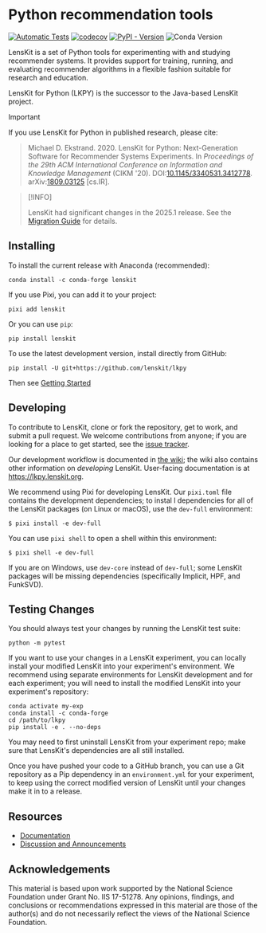 # Python recommendation tools

[![Automatic Tests](https://github.com/lenskit/lkpy/actions/workflows/test.yml/badge.svg)](https://github.com/lenskit/lkpy/actions/workflows/test.yml)
[![codecov](https://codecov.io/gh/lenskit/lkpy/graph/badge.svg?token=DaGn7NFM2P)](https://codecov.io/gh/lenskit/lkpy)
[![PyPI - Version](https://img.shields.io/pypi/v/lenskit)](https://pypi.org/project/lenskit)
![Conda Version](https://img.shields.io/conda/vn/conda-forge/lenskit)

LensKit is a set of Python tools for experimenting with and studying recommender
systems.  It provides support for training, running, and evaluating recommender
algorithms in a flexible fashion suitable for research and education.

LensKit for Python (LKPY) is the successor to the Java-based LensKit project.

> [!IMPORTANT]
> If you use LensKit for Python in published research, please cite:
>
> > Michael D. Ekstrand. 2020.
> > LensKit for Python: Next-Generation Software for Recommender Systems Experiments.
> > In <cite>Proceedings of the 29th ACM International Conference on Information and Knowledge Management</cite> (CIKM '20).
> > DOI:[10.1145/3340531.3412778](https://dx.doi.org/10.1145/3340531.3412778).
> > arXiv:[1809.03125](https://arxiv.org/abs/1809.03125) [cs.IR].

> [!INFO]
>
> LensKit had significant changes in the 2025.1 release.  See the [Migration
> Guide](https://lkpy.lenskit.org/latest/guide/migrating.html) for details.

[release]: https://lkpy.lenskit.org/en/stable/

## Installing

To install the current release with Anaconda (recommended):

    conda install -c conda-forge lenskit

If you use Pixi, you can add it to your project:

    pixi add lenskit

Or you can use `pip`:

    pip install lenskit

To use the latest development version, install directly from GitHub:

    pip install -U git+https://github.com/lenskit/lkpy

Then see [Getting Started](https://lkpy.lenskit.org/en/stable/GettingStarted.html)

## Developing

[issues]: https://github.com/lenskit/lkpy/issues
[workflow]: https://github.com/lenskit/lkpy/wiki/DevWorkflow

To contribute to LensKit, clone or fork the repository, get to work, and submit
a pull request.  We welcome contributions from anyone; if you are looking for a
place to get started, see the [issue tracker][issues].

Our development workflow is documented in [the wiki][workflow]; the wiki also
contains other information on *developing* LensKit. User-facing documentation is
at <https://lkpy.lenskit.org>.

[conda-lock]: https://github.com/conda-incubator/conda-lock
[lkdev]: https://github.com/lenskit/lkdev

We recommend using Pixi for developing LensKit.  Our `pixi.toml` file contains
the development dependencies; to instal l dependencies for all of the LensKit
packages (on Linux or macOS), use the `dev-full` environment:

```console
$ pixi install -e dev-full
```

You can use `pixi shell` to open a shell within this environment:

```console
$ pixi shell -e dev-full
```

If you are on Windows, use `dev-core` instead of `dev-full`; some LensKit
packages will be missing dependencies (specifically Implicit, HPF, and FunkSVD).

## Testing Changes

You should always test your changes by running the LensKit test suite:

    python -m pytest

If you want to use your changes in a LensKit experiment, you can locally install
your modified LensKit into your experiment's environment.  We recommend using
separate environments for LensKit development and for each experiment; you will
need to install the modified LensKit into your experiment's repository:

    conda activate my-exp
    conda install -c conda-forge
    cd /path/to/lkpy
    pip install -e . --no-deps

You may need to first uninstall LensKit from your experiment repo; make sure that
LensKit's dependencies are all still installed.

Once you have pushed your code to a GitHub branch, you can use a Git repository as
a Pip dependency in an `environment.yml` for your experiment, to keep using the
correct modified version of LensKit until your changes make it in to a release.

## Resources

- [Documentation](https://lkpy.lenskit.org)
- [Discussion and Announcements](https://github.com/orgs/lenskit/discussions)

## Acknowledgements

This material is based upon work supported by the National Science Foundation
under Grant No. IIS 17-51278. Any opinions, findings, and conclusions or
recommendations expressed in this material are those of the author(s) and do not
necessarily reflect the views of the National Science Foundation.
